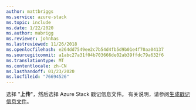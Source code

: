 ```yaml
---
author: mattbriggs
ms.service: azure-stack
ms.topic: include
ms.date: 1/22/2020
ms.author: mabrigg
ms.reviewer: johnhas
ms.lastreviewed: 11/26/2018
ms.openlocfilehash: e264dd7549ee2c7b54d4fb5d9b01e4f70aa04137
ms.sourcegitcommit: a1abc27a31f04b703666de02ab39ffdc79a632f6
ms.translationtype: MT
ms.contentlocale: zh-CN
ms.lasthandoff: 01/23/2020
ms.locfileid: "76694526"
---
```

选择 "**上传**"，然后选择 Azure Stack 戳记信息文件。 有关说明，请参阅[生成戳记信息文件](../azure-stack-vaas-parameters.md#generate-the-stamp-information-file)。